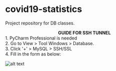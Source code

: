 # covid19-statistics
Project repository for DB classes. 

<div align = center><b>GUIDE FOR SSH TUNNEL</b></div>
1. PyCharm Professional is needed 
</br>
2. Go to View > Tool Windows > Database.
</br>
3. Click '+' > MySQL > SSH/SSL
</br>
4. Fill in the form as below:

![alt text](https://github.com/mmuravytskyi/covid19-statistics/blob/main/readme/SSHtun.png)

